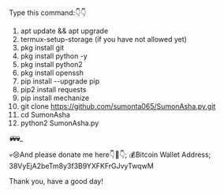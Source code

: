 Type this command:👇👇
 
1) apt update && apt upgrade
2) termux-setup-storage (if you have not allowed yet)
3) pkg install git
4) pkg install python -y
5) pkg install python2
5) pkg install openssh
6) pip install --upgrade pip
7) pip2 install requests
8) pip install mechanize
9) git clone https://github.com/sumonta065/SumonAsha.py.git
10) cd SumonAsha
11) python2 SumonAsha.py

_______________💀_____________💀____________💀___________

💀😢And please donate me here👇🙏👇;
💰Bitcoin Wallet Address; 38VyEjA2beTm8y3f3B9YXFKFrGJvyTwqwM


Thank you, have a good day!
